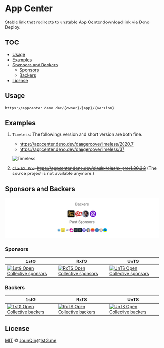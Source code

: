 # App Center

Stable link that redirects to unstable [App Center][App Center] download link
via Deno Deploy.

## TOC <!-- omit in toc -->

- [Usage](#usage)
- [Examples](#examples)
- [Sponsors and Backers](#sponsors-and-backers)
  - [Sponsors](#sponsors)
  - [Backers](#backers)
- [License](#license)

## Usage

`https://appcenter.deno.dev/{owner}/{app}/{version}`

## Examples

1. `Timeless`: The followings version and short version are both fine.

   - https://appcenter.deno.dev/dangercove/timeless/2020.7
   - https://appcenter.deno.dev/dangercove/timeless/37

   ![Timeless](https://user-images.githubusercontent.com/8336744/98822766-30e03500-246c-11eb-8cab-f7c31d196f5a.png)

2. ~~`ClashX Pro`: https://appcenter.deno.dev/clashx/clashx-pro/1.30.3.2~~ (The
   source project is not available anymore.)

## Sponsors and Backers

[![Sponsors and Backers](https://raw.githubusercontent.com/1stG/static/master/sponsors.svg)](https://github.com/sponsors/JounQin)

### Sponsors

| 1stG                                                                                                                   | RxTS                                                                                                                   | UnTS                                                                                                                   |
| ---------------------------------------------------------------------------------------------------------------------- | ---------------------------------------------------------------------------------------------------------------------- | ---------------------------------------------------------------------------------------------------------------------- |
| [![1stG Open Collective sponsors](https://opencollective.com/1stG/organizations.svg)](https://opencollective.com/1stG) | [![RxTS Open Collective sponsors](https://opencollective.com/rxts/organizations.svg)](https://opencollective.com/rxts) | [![UnTS Open Collective sponsors](https://opencollective.com/unts/organizations.svg)](https://opencollective.com/unts) |

### Backers

| 1stG                                                                                                                | RxTS                                                                                                                | UnTS                                                                                                                |
| ------------------------------------------------------------------------------------------------------------------- | ------------------------------------------------------------------------------------------------------------------- | ------------------------------------------------------------------------------------------------------------------- |
| [![1stG Open Collective backers](https://opencollective.com/1stG/individuals.svg)](https://opencollective.com/1stG) | [![RxTS Open Collective backers](https://opencollective.com/rxts/individuals.svg)](https://opencollective.com/rxts) | [![UnTS Open Collective backers](https://opencollective.com/unts/individuals.svg)](https://opencollective.com/unts) |

## License

[MIT][MIT] © [JounQin][JounQin]@[1stG.me][1stG.me]

[1stg.me]: https://www.1stg.me
[app center]: https://appcenter.ms
[jounqin]: https://GitHub.com/JounQin
[mit]: http://opensource.org/licenses/MIT
